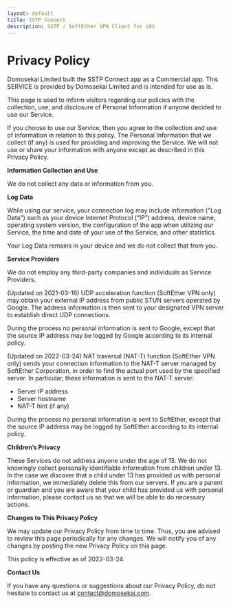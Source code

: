 ```yaml
---
layout: default
title: SSTP Connect
description: SSTP / SoftEther VPN Client for iOS
---
```


# Privacy Policy

Domosekai Limited built the SSTP Connect app as a Commercial app. This SERVICE is provided by Domosekai Limited and is intended for use as is.

This page is used to inform visitors regarding our policies with the collection, use, and disclosure of Personal Information if anyone decided to use our Service.

If you choose to use our Service, then you agree to the collection and use of information in relation to this policy. 
The Personal Information that we collect (if any) is used for providing and improving the Service. 
We will not use or share your information with anyone except as described in this Privacy Policy.

**Information Collection and Use**

We do not collect any data or information from you.

**Log Data**

While using our service, your connection log may include information ("Log Data") such as your device Internet Protocol (“IP”) address, device name, operating system version, the configuration of the app when utilizing our Service, the time and date of your use of the Service, and other statistics.

Your Log Data remains in your device and we do not collect that from you.

**Service Providers**

We do not employ any third-party companies and individuals as Service Providers.

(Updated on 2021-03-16) UDP acceleration function (SoftEther VPN only) may obtain your external IP address from public STUN servers operated by Google. 
The address information is then sent to your designated VPN server to establish direct UDP connections.

During the process no personal information is sent to Google, except that the source IP address may be logged by Google according to its internal policy.

(Updated on 2022-03-24) NAT traversal (NAT-T) function (SoftEther VPN only) sends your connection information to the NAT-T server managed by SoftEther Corporation,
in order to find the actual port used by the specified server.
In particular, these information is sent to the NAT-T server:
- Server IP address
- Server hostname
- NAT-T hint (if any)

During the process no personal information is sent to SoftEther, except that the source IP address may be logged by SoftEther according to its internal policy.

**Children’s Privacy**

These Services do not address anyone under the age of 13. We do not knowingly collect personally identifiable information from children under 13\. In the case we discover that a child under 13 has provided us with personal information, we immediately delete this from our servers. If you are a parent or guardian and you are aware that your child has provided us with personal information, please contact us so that we will be able to do necessary actions.

**Changes to This Privacy Policy**

We may update our Privacy Policy from time to time. Thus, you are advised to review this page periodically for any changes. We will notify you of any changes by posting the new Privacy Policy on this page.

This policy is effective as of 2022-03-24.

**Contact Us**

If you have any questions or suggestions about our Privacy Policy, do not hesitate to contact us at contact@domosekai.com.
